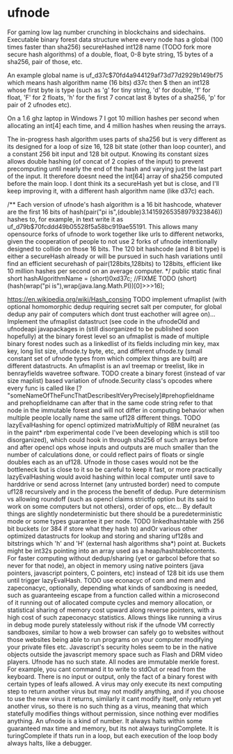 # ufnode
For gaming low lag number crunching in blockchains and sidechains. Executable binary forest data structure where every node has a global (100 times faster than sha256) secureHashed int128 name (TODO fork more secure hash algorithms) of a double, float, 0-8 byte string, 15 bytes of a sha256, pair of those, etc.

An example global name is uf_d37c$70fd4a944129af73d77d2929b149bf75 which means hash algorithm name (16 bits) d37c then $ then an int128 whose first byte is type (such as 'g' for tiny string, 'd' for double, 'f' for float, 'F' for 2 floats, 'h' for the first 7 concat last 8 bytes of a sha256, 'p' for pair of 2 ufnodes etc).

On a 1.6 ghz laptop in Windows 7 I got 10 million hashes per second when allocating an int[4] each time, and 4 million hashes when reusing the arrays.

The in-progress hash algorithm uses parts of sha256 but is very different as its designed for a loop of size 16, 128 bit state (other than loop counter), and a constant 256 bit input and 128 bit output. Knowing its constant sizes allows double hashing (of concat of 2 copies of the input) to prevent precomputing until nearly the end of the hash and varying just the last part of the input. It therefore doesnt need the int[64] array of sha256 computed before the main loop. I dont think its a secureHash yet but is close, and I'll keep improving it, with a different hash algorithm name (like d37c) each.

/** Each version of ufnode's hash algorithm is a 16 bit hashcode, whatever are the first 16 bits of
	hash(pair("pi is",(double)3.14159265358979323846)) hashes to, for example, in text write it as
	uf_d79b$70fcddd49b05528f5a58bc919ae55191. This allows many opensource forks of ufnode to work
	together like urls to different networks, given the cooperation of people to not use 2 forks of
	ufnode intentionally designed to collide on those 16 bits. The 120 bit hashcode (and 8 bit type)
	is either a secureHash already or will be pursued in such hash variations until find an efficient
	securehash of pair(128bits,128bits) to 128bits, efficient like 10 million hashes per second on an
	average computer.
	*/
	public static final short hashAlgorithmName = (short)0xd37c;
		//FIXME TODO (short)(hash(wrap("pi is"),wrap(java.lang.Math.PI))[0]>>>16);
		
https://en.wikipedia.org/wiki/Hash_consing
TODO implement ufmaplist (with optional homomorphic dedup requiring secret salt per computer,
for global dedup any pair of computers which dont trust eachother will agree on)...
Implement the ufmaplist datastruct (see code in the ufnodeOld and ufnodeapi javapackages
in (still disorganized to be published soon hopefully) at the binary forest level
so an ufmaplist is made of multiple binary forest nodes such as a linkedlist of its fields
including min key, max key, long list size, ufnode.ty byte, etc,
and different ufnode.ty (small constant set of ufnode types from which complex things are built)
are different datastructs. An ufmaplist is an avl treemap or treelist, like in benrayfields wavetree software.
TODO create a binary forest (instead of var size maplist) based variation of ufnode.Security class's opcodes
where every func is called like [? "someNameOfTheFuncThatDescribesItVeryPrecisely]#prehopfieldname
and prehopfieldname can after that in the same code string refer to that node in the immutable forest
and will not differ in computing behavior when multiple people locally name the same uf128 different things.
TODO lazyEvalHashing for opencl optimized matrixMultiply of RBM neuralnet (as in the paint* rbm experimental code
I've been developing which is still too disorganized), which could hook in through sha256 of such arrays
before and after opencl ops whose inputs and outputs are much smaller than the number of calculations done,
or could reflect pairs of floats or single doubles each as an uf128. Ufnode in those cases
would not be the bottleneck but is close to it so be careful to keep it fast,
or more practically lazyEvalHashing would avoid hashing within local computer until
save to harddrive or send across Internet (any untrusted border) need to compute uf128 recursively
and in the process the benefit of dedup.
Pure determinism vs allowing roundoff (such as opencl claims strictfp option but its said to work on some computers
but not others), order of ops, etc... By default things are slightly nondeterministic
but there should be a puredeterministic mode or some types guarantee it per node.
TODO linkedhashtable with 256 bit buckets (or 384 if store what they hash to)
andOr various other optimized datastructs for lookup and storing and sharing uf128s
and bitstrings which 'h' and 'H' (external hash algorithms sha*) point at.
Buckets might be int32s pointing into an array used as a heap/hashtablecontents.
For faster computing without dedup/sharing (yet or garbcol before that so never for that node),
an object in memory using native pointers (java pointers, javascript pointers, C pointers, etc) instead of 128 bit ids
use them until trigger lazyEvalHash.
TODO use econacyc of com and mem and zapeconacyc, optionally, depending what kinds of sandboxing is needed,
such as guaranteeing escape from a function called within a microsecond of it running out of allocated
compute cycles and memory allocation, or statistical sharing of memory cost upward along reverse pointers,
with a high cost of such zapeconacyc statistics. Allows things like running a virus in debug mode
purely statelessly without risk if the ufnode VM correctly sandboxes, similar to how a web browser
can safely go to websites without those websites being able to run programs on your computer
modifying your private files etc. Javascript's security holes seem to be in the native objects
outside the javascript memory space such as Flash and DRM video players.
Ufnode has no such state. All nodes are immutable merkle forest.
For example, you cant command it to write to stdOut or read from the keyboard.
There is no input or output, only the fact of a binary forest with certain types of leafs allowed.
A virus may only execute its next computing step to return another virus but may not modify anything,
and if you choose to use the new virus it returns, similarly it cant modify itself, only return yet another virus,
so there is no such thing as a virus, meaning that which statefully modifies things without permission,
since nothing ever modifies anything.
An ufnode is a kind of number. It always halts within some guaranteed max time and memory, but its not always turingComplete.
It is turingComplete if thats run in a loop, but each execution of the loop body always halts, like a debugger.
